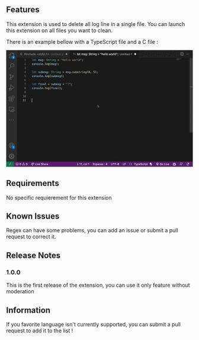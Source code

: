 ## Features

This extension is used to delete all log line in a single file. You can launch this extension on all files you want to clean.

There is an example bellow with a TypeScript file and a C file :

![How it works](images/cleanConsole.gif)

## Requirements

No specific requierement for this extension

## Known Issues

Regex can have some problems, you can add an issue or submit a pull request to correct it.

## Release Notes

### 1.0.0

This is the first release of the extension, you can use it only feature without moderation

## Information

If you favorite language isn't currently supported, you can submit a pull request to add it to the list !

